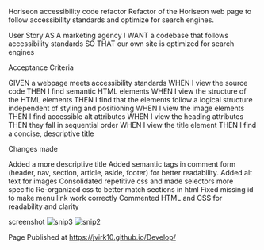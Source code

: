 Horiseon accessibility code refactor
Refactor of the Horiseon web page to follow accessibility standards and optimize for search engines.

User Story
AS A marketing agency
I WANT a codebase that follows accessibility standards
SO THAT our own site is optimized for search engines

Acceptance Criteria

GIVEN a webpage meets accessibility standards
WHEN I view the source code
THEN I find semantic HTML elements
WHEN I view the structure of the HTML elements
THEN I find that the elements follow a logical structure independent of styling and positioning
WHEN I view the image elements
THEN I find accessible alt attributes
WHEN I view the heading attributes
THEN they fall in sequential order
WHEN I view the title element
THEN I find a concise, descriptive title

Changes made

Added a more descriptive title
Added semantic tags in comment form (header, nav, section, article, aside, footer) for better readability.
Added alt text for images
Consolidated repetitive css and made selectors more specific
Re-organized css to better match sections in html
Fixed missing id to make menu link work correctly
Commented HTML and CSS for readability and clarity


screenshot
![snip3](https://user-images.githubusercontent.com/99306075/155905893-01734a84-8d5f-401e-810b-7dadb4be1286.png)
![snip2](https://user-images.githubusercontent.com/99306075/155905901-13dd528a-5ff9-43c3-8862-169342e4436c.png)

Page Published at  https://jvirk10.github.io/Develop/
